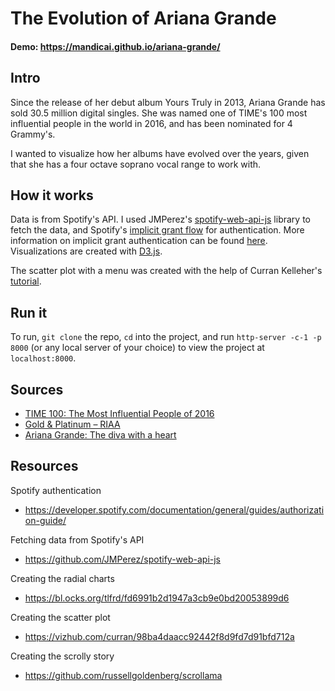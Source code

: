 # The Evolution of Ariana Grande
#### Demo: https://mandicai.github.io/ariana-grande/

## Intro
Since the release of her debut album Yours Truly in 2013, Ariana Grande has sold 30.5 million digital singles. She was named one of TIME's 100 most influential people in the world in 2016, and has been nominated for 4 Grammy's.

I wanted to visualize how her albums have evolved over the years, given that she has a four octave soprano vocal range to work with.

## How it works
Data is from Spotify's API. I used JMPerez's [spotify-web-api-js](https://github.com/JMPerez/spotify-web-api-js) library to fetch the data, and Spotify's [implicit grant flow](https://github.com/spotify/web-api-auth-examples/tree/master/implicit_grant) for authentication. More information on implicit grant authentication can be found [here](https://developer.spotify.com/documentation/general/guides/authorization-guide/). Visualizations are created with [D3.js](https://d3js.org/).

The scatter plot with a menu was created with the help of Curran Kelleher's [tutorial](https://vizhub.com/curran/98ba4daacc92442f8d9fd7d91bfd712a).

## Run it
To run, `git clone` the repo, `cd` into the project, and run `http-server -c-1 -p 8000` (or any local server of your choice) to view the project at `localhost:8000`.

## Sources
- [TIME 100: The Most Influential People of 2016](http://time.com/4299766/ariana-grande-2016-time-100/)
- [Gold & Platinum – RIAA](https://www.riaa.com/gold-platinum/?tab_active=top_tallies&ttt=TAS#search_section)
- [Ariana Grande: The diva with a heart](https://www.bbc.com/news/entertainment-arts-40005064)

## Resources
Spotify authentication
- https://developer.spotify.com/documentation/general/guides/authorization-guide/

Fetching data from Spotify's API
- https://github.com/JMPerez/spotify-web-api-js

Creating the radial charts
- https://bl.ocks.org/tlfrd/fd6991b2d1947a3cb9e0bd20053899d6

Creating the scatter plot
- https://vizhub.com/curran/98ba4daacc92442f8d9fd7d91bfd712a

Creating the scrolly story
- https://github.com/russellgoldenberg/scrollama
